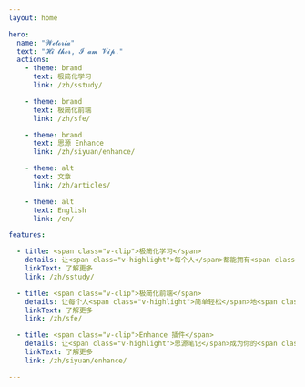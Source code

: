 ```yaml
---
layout: home

hero:
  name: "𝓦𝓮𝓽𝓸𝓻𝓲𝓪"
  text: "𝓗𝓲 𝓽𝓱𝓮𝓻, 𝓘 𝓪𝓶 𝓥𝓲𝓹."
  actions:
    - theme: brand
      text: 极简化学习
      link: /zh/sstudy/

    - theme: brand
      text: 极简化前端
      link: /zh/sfe/

    - theme: brand
      text: 思源 Enhance
      link: /zh/siyuan/enhance/

    - theme: alt
      text: 文章
      link: /zh/articles/

    - theme: alt
      text: English
      link: /en/

features:

  - title: <span class="v-clip">极简化学习</span>
    details: 让<span class="v-highlight">每个人</span>都能拥有<span class="v-highlight">超强的学习能力</span>，<span class="v-highlight">简单轻松</span>地掌握学习这件事。
    linkText: 了解更多
    link: /zh/sstudy/

  - title: <span class="v-clip">极简化前端</span>
    details: 让每个人<span class="v-highlight">简单轻松</span>地<span class="v-highlight">学会前端开发</span>。
    linkText: 了解更多
    link: /zh/sfe/

  - title: <span class="v-clip">Enhance 插件</span>
    details: 让<span class="v-highlight">思源笔记</span>成为你的<span class="v-highlight">第二大脑</span>，记录你的 <span class="v-highlight">LifeLog</span>。
    linkText: 了解更多
    link: /zh/siyuan/enhance/

---
```

